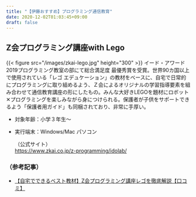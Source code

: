 ```yaml
---
title: "【伊藤おすすめ】プログラミング通信教育"
date: 2020-12-02T01:03:45+09:00
draft: false
---
```



## Z会プログラミング講座with Lego
{{< figure src="/images/zkai-lego.jpg" height="300" >}}
  イード・アワード2019プログラミング教室の部にて総合満足度 最優秀賞を受賞。世界90カ国以上で使用されている「レゴ エデュケーション」の教材をベースに、自宅で日常的にプログラミングに取り組めるよう、Ｚ会によるオリジナルの学習指導要素を組み合わせて通信教育講座の形にしたもの。みんな大好きLEGOを題材にロボット✕プログラミングを楽しみながら身につけられる。保護者が子供をサポートできるよう「保護者用ガイド」も同梱されており、非常に手厚い。

- 対象年齢：小学３年生〜
- 実行端末：Windows/Mac パソコン
  
  （公式サイト）  
  https://www.zkai.co.jp/z-programming/idolab/

### （参考記事）
- [【自宅でできるベスト教材】Z会プログラミング講座レゴを徹底解説【口コミ】](https://sato-ayumi.com/2020/03/06/zkai-lego-programming/)
